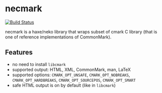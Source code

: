 # necmark

[![Build Status](https://travis-ci.org/ConstNW/necmark.svg?branch=master)](https://travis-ci.org/ConstNW/necmark)

necmark is a haxe/neko library that wraps subset of cmark C library (that is one of reference implementations of CommonMark).

## Features

- no need to install ``libcmark``
- supported output: HTML, XML, CommonMark, man, LaTeX
- supported options: ``CMARK_OPT_UNSAFE``, ``CMARK_OPT_NOBREAKS``,
  ``CMARK_OPT_HARDBREAKS``, ``CMARK_OPT_SOURCEPOS``, ``CMARK_OPT_SMART``
- safe HTML output is on by default (like in ``libcmark``)

